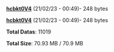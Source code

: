 [**hcbkt0V4**](/data/hcbkt0V4.txt) (21/02/23 - 00:49)- 248 bytes

[**hcbkt0V4**](/data/hcbkt0V4.txt) (21/02/23 - 00:49)- 248 bytes

**Total Datas**: 11019

**Total Size**: 70.93 MB / 70.9 MB